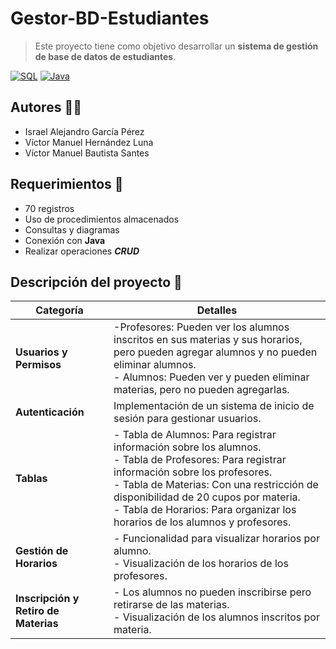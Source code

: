 # Gestor-BD-Estudiantes

> Este proyecto tiene como objetivo desarrollar un **sistema de gestión de base de datos de estudiantes**.

[![SQL](https://img.shields.io/badge/MySQL-8.0+-f29221?style=for-the-badge&logo=mysql&logoColor=white&labelColor=101010)](https://mysql.com)
[![Java](https://img.shields.io/badge/Java-17-f29221?style=for-the-badge&logo=java&logoColor=white&labelColor=101010)][Java]

## Autores 🧑‍💻

- Israel Alejandro García Pérez
- Víctor Manuel Hernández Luna
- Víctor Manuel Bautista Santes

## Requerimientos 📄

- 70 registros
- Uso de procedimientos almacenados
- Consultas y diagramas
- Conexión con **Java**
- Realizar operaciones ***CRUD***

## Descripción del proyecto 🙌

| **Categoría** | **Detalles** |
| --- | --- |
| **Usuarios y Permisos** | -Profesores: Pueden ver los alumnos inscritos en sus materias y sus horarios, pero pueden agregar alumnos y no pueden eliminar alumnos.<br>- Alumnos: Pueden ver y pueden eliminar materias, pero no pueden agregarlas. |
| **Autenticación** | Implementación de un sistema de inicio de sesión para gestionar usuarios. |
| **Tablas** | - Tabla de Alumnos: Para registrar información sobre los alumnos.<br>- Tabla de Profesores: Para registrar información sobre los profesores.<br>- Tabla de Materias: Con una restricción de disponibilidad de 20 cupos por materia.<br>- Tabla de Horarios: Para organizar los horarios de los alumnos y profesores. | 
| **Gestión de Horarios** | - Funcionalidad para visualizar horarios por alumno.<br>- Visualización de los horarios de los profesores. |
| **Inscripción y Retiro de Materias** | - Los alumnos no pueden inscribirse pero retirarse de las materias.<br>- Visualización de los alumnos inscritos por materia. |


[Java]: https://www.oracle.com/technetwork/java/javase/downloads/index.html
